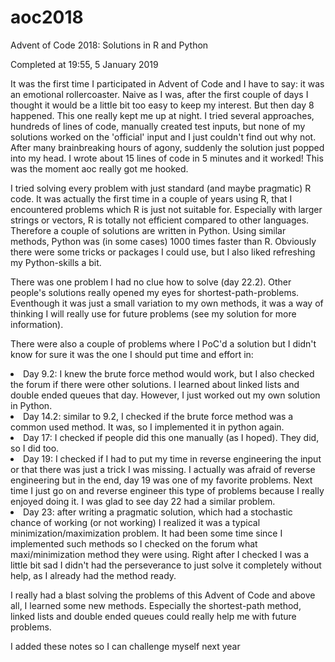 # aoc2018
Advent of Code 2018:
Solutions in R and Python

Completed at 19:55, 5 January 2019

It was the first time I participated in Advent of Code and I have to say: it was an emotional rollercoaster. Naive as I was, after the first couple of days I thought it would be a little bit too easy to keep my interest. But then day 8 happened. This one really kept me up at night. I tried several approaches, hundreds of lines of code, manually created test inputs, but none of my solutions worked on the 'official' input and I just couldn't find out why not. After many brainbreaking hours of agony, suddenly the solution just popped into my head. I wrote about 15 lines of code in 5 minutes and it worked! This was the moment aoc really got me hooked. 

I tried solving every problem with just standard (and maybe pragmatic) R code. It was actually the first time in a couple of years using R, that I encountered problems which R is just not suitable for. Especially with larger strings or vectors, R is totally not efficient compared to other languages. Therefore a couple of solutions are written in Python. Using similar methods, Python was (in some cases) 1000 times faster than R. Obviously there were some tricks or packages I could use, but I also liked refreshing my Python-skills a bit. 

There was one problem I had no clue how to solve (day 22.2). Other people's solutions really opened my eyes for shortest-path-problems. Eventhough it was just a small variation to my own methods, it was a way of thinking I will really use for future problems (see my solution for more information). 

There were also a couple of problems where I PoC'd a solution but I didn't know for sure it was the one I should put time and effort in:
<li> Day 9.2: I knew the brute force method would work, but I also checked the forum if there were other solutions. I learned about linked lists and double ended queues that day. However, I just worked out my own solution in Python.
<li> Day 14.2: similar to 9.2, I checked if the brute force method was a common used method. It was, so I implemented it in python again.
<li> Day 17: I checked if people did this one manually (as I hoped). They did, so I did too. 
<li> Day 19: I checked if I had to put my time in reverse engineering the input or that there was just a trick I was missing. I actually was afraid of reverse engineering but in the end, day 19 was one of my favorite problems. Next time I just go on and reverse engineer this type of problems because I really enjoyed doing it. I was glad to see day 22 had a similar problem. 
<li> Day 23: after writing a pragmatic solution, which had a stochastic chance of working (or not working) I realized it was a typical minimization/maximization problem. It had been some time since I implemented such methods so I checked on the forum what maxi/minimization method they were using. Right after I checked I was a little bit sad I didn't had the perseverance to just solve it completely without help, as I already had the method ready. 

I really had a blast solving the problems of this Advent of Code and above all, I learned some new methods. Especially the shortest-path method, linked lists and double ended queues could really help me with future problems.

I added these notes so I can challenge myself next year
